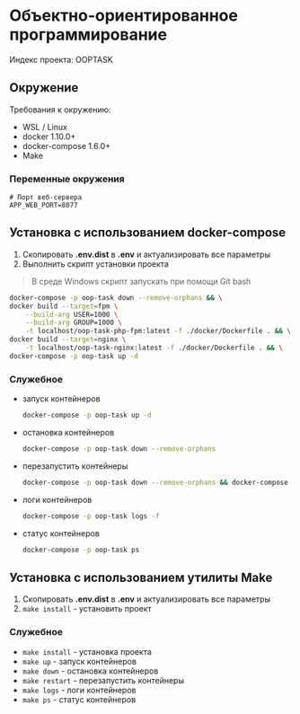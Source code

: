 Объектно-ориентированное программирование
===========================================
Индекс проекта: OOPTASK

## Окружение

Требования к окружению:

* WSL / Linux
* docker 1.10.0+
* docker-compose 1.6.0+
* Make

### Переменные окружения

```dotenv
# Порт веб-сервера
APP_WEB_PORT=8077
```

## Установка с использованием docker-compose

1. Скопировать **.env.dist** в **.env** и актуализировать все параметры
1. Выполнить скрипт установки проекта
> В среде Windows скрипт запускать при помощи Git bash
```sh
docker-compose -p oop-task down --remove-orphans && \
docker build --target=fpm \
	--build-arg USER=1000 \
	--build-arg GROUP=1000 \
	-t localhost/oop-task-php-fpm:latest -f ./docker/Dockerfile . && \
docker build --target=nginx \
	-t localhost/oop-task-nginx:latest -f ./docker/Dockerfile . && \
docker-compose -p oop-task up -d
```

### Служебное

- запуск контейнеров
    ```sh
    docker-compose -p oop-task up -d
    ```
- остановка контейнеров
    ```sh
    docker-compose -p oop-task down --remove-orphans
    ```
- перезапустить контейнеры
    ```sh
    docker-compose -p oop-task down --remove-orphans && docker-compose -p oop-task up -d
    ```
- логи контейнеров
    ```sh
    docker-compose -p oop-task logs -f
    ```
- статус контейнеров
    ```sh
    docker-compose -p oop-task ps
    ```

## Установка с использованием утилиты Make

1. Скопировать **.env.dist** в **.env** и актуализировать все параметры
1. `make install` - установить проект

### Служебное

- `make install` - установка проекта
- `make up` - запуск контейнеров
- `make down` - остановка контейнеров
- `make restart` - перезапустить контейнеры
- `make logs` - логи контейнеров
- `make ps` - статус контейнеров